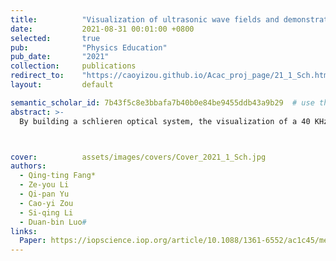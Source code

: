 ```yaml
---
title:          "Visualization of ultrasonic wave fields and demonstration of sound wave property in undergraduate physics experiment"
date:           2021-08-31 00:01:00 +0800
selected:       true
pub:            "Physics Education"
pub_date:       "2021"
collection:     publications
redirect_to:    "https://caoyizou.github.io/Acac_proj_page/21_1_Sch.html"
layout:         default

semantic_scholar_id: 7b43f5c8e3bbafa7b40b0e84be9455ddb43a9b29  # use this to retrieve citation count
abstract: >-
  By building a schlieren optical system, the visualization of a 40 KHz sound wave - the demonstration of acoustic reflection, interference and diffraction - can be readily achieved. At the same time, the visual acoustic field provides another simple way for the measurement of sound velocity. In this paper, the experimental device is simple in structure and low in cost. The experimental content combines the optical and acoustic content, which can be used as the acoustic experimental content for undergraduate students.



cover:          assets/images/covers/Cover_2021_1_Sch.jpg
authors:
  - Qing-ting Fang*
  - Ze-you Li
  - Qi-pan Yu
  - Cao-yi Zou
  - Si-qing Li
  - Duan-bin Luo#
links:
  Paper: https://iopscience.iop.org/article/10.1088/1361-6552/ac1c45/meta
---
```


